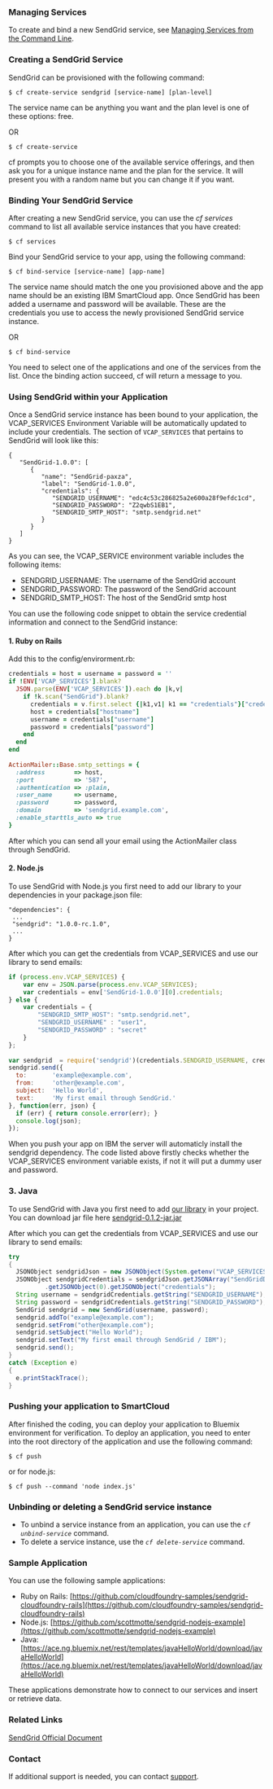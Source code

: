 ### Managing Services

To create and bind a new SendGrid service, see [Managing Services from the Command Line](https://ace.ng.bluemix.net/docs/QuickStart.jsp).

### Creating a SendGrid Service

SendGrid can be provisioned with the following command:

```
$ cf create-service sendgrid [service-name] [plan-level]
```

The service name can be anything you want and the plan level is one of these options: free.

OR

```
$ cf create-service
```

cf prompts you to choose one of the available service offerings, and then ask you for a unique instance name and the plan for the service. It will present you with a random name but you can change it if you want.

### Binding Your SendGrid Service

After creating a new SendGrid service, you can use the _cf services_ command to list all available service instances that you have created:

```
$ cf services
```

Bind your SendGrid service to your app, using the following command:

```
$ cf bind-service [service-name] [app-name]
```

The service name should match the one you provisioned above and the app name should be an existing IBM SmartCloud app.
Once SendGrid has been added a username and password will be available. These are the credentials you use to access the newly provisioned SendGrid service instance.

OR

```
$ cf bind-service
```

You need to select one of the applications and one of the services from the list. Once the binding action succeed, cf will return a message to you.

### Using SendGrid within your Application

Once a SendGrid service instance has been bound to your application, the VCAP_SERVICES Environment Variable will be automatically updated to include your credentials. The section of `VCAP_SERVICES` that pertains to SendGrid will look like this:

```
{
   "SendGrid-1.0.0": [
      {
         "name": "SendGrid-paxza",
         "label": "SendGrid-1.0.0",
         "credentials": {
            "SENDGRID_USERNAME": "edc4c53c286825a2e600a28f9efdc1cd",
            "SENDGRID_PASSWORD": "Z2qwbS1EB1",
            "SENDGRID_SMTP_HOST": "smtp.sendgrid.net"
         }
      }
   ]
}
```

As you can see, the VCAP_SERVICE environment variable includes the following items:

*   SENDGRID_USERNAME: The username of the SendGrid account
*   SENDGRID_PASSWORD: The password of the SendGrid account
*   SENDGRID_SMTP_HOST: The host of the SendGrid smtp host

You can use the following code snippet to obtain the service credential information and connect to the SendGrid instance:

#### 1. Ruby on Rails

Add this to the config/envirorment.rb:

```Ruby
credentials = host = username = password = ''
if !ENV['VCAP_SERVICES'].blank?
  JSON.parse(ENV['VCAP_SERVICES']).each do |k,v|
    if !k.scan("SendGrid").blank?
      credentials = v.first.select {|k1,v1| k1 == "credentials"}["credentials"]
      host = credentials["hostname"]
      username = credentials["username"]
      password = credentials["password"]
    end
  end
end
 
ActionMailer::Base.smtp_settings = {
  :address        => host,
  :port           => '587',
  :authentication => :plain,
  :user_name      => username,
  :password       => password,
  :domain         => 'sendgrid.example.com',
  :enable_starttls_auto => true
}
```

After which you can send all your email using the ActionMailer class through SendGrid.

#### 2. Node.js

To use SendGrid with Node.js you first need to add our library to your dependencies in your package.json file:

```
"dependencies": {
 ...
 "sendgrid": "1.0.0-rc.1.0",
 ...
}
```  

After which you can get the credentials from VCAP_SERVICES and use our library to send emails:

```JavaScript
if (process.env.VCAP_SERVICES) {
    var env = JSON.parse(process.env.VCAP_SERVICES);
    var credentials = env['SendGrid-1.0.0'][0].credentials;
} else {
    var credentials = {
        "SENDGRID_SMTP_HOST": "smtp.sendgrid.net",
        "SENDGRID_USERNAME" : "user1",
        "SENDGRID_PASSWORD" : "secret"
    }
};
 
var sendgrid  = require('sendgrid')(credentials.SENDGRID_USERNAME, credentials.SENDGRID_PASSWORD);
sendgrid.send({
  to:       'example@example.com',
  from:     'other@example.com',
  subject:  'Hello World',
  text:     'My first email through SendGrid.'
}, function(err, json) {
  if (err) { return console.error(err); }
  console.log(json);
});
```

When you push your app on IBM the server will automaticly install the sendgrid dependency. The code listed above firstly checks whether the VCAP_SERVICES environment variable exists, if not it will put a dummy user and password.

### 3. Java

To use SendGrid with Java you first need to add [our library](https://github.com/sendgrid/sendgrid-java#via-copypaste) in your project. You can download jar file here [sendgrid-0.1.2-jar.jar](https://github.com/sendgrid/sendgrid-java/blob/master/repo/com/github/sendgrid/0.1.2/sendgrid-0.1.2-jar.jar?raw=true)

After which you can get the credentials from VCAP_SERVICES and use our library to send emails:

```Java
try
{
  JSONObject sendgridJson = new JSONObject(System.getenv("VCAP_SERVICES"));
  JSONObject sendgridCredentials = sendgridJson.getJSONArray("SendGridDemo-1.0.0")
          .getJSONObject(0).getJSONObject("credentials");
  String username = sendgridCredentials.getString("SENDGRID_USERNAME");
  String password = sendgridCredentials.getString("SENDGRID_PASSWORD");
  SendGrid sendgrid = new SendGrid(username, password);
  sendgrid.addTo("example@example.com");
  sendgrid.setFrom("other@example.com");
  sendgrid.setSubject("Hello World");
  sendgrid.setText("My first email through SendGrid / IBM");
  sendgrid.send();
}
catch (Exception e)
{
  e.printStackTrace();
}
```

### Pushing your application to SmartCloud

After finished the coding, you can deploy your application to Bluemix environment for verification. To deploy an application, you need to enter into the root directory of the application and use the following command:

```
$ cf push
```

or for node.js:

```
$ cf push --command 'node index.js'
```

### <span style="color: rgb(0,0,0);">Unbinding or deleting a SendGrid service instance</span>

*   To unbind a service instance from an application, you can use the _`cf unbind-service`_ command.
*   To delete a service instance, use the _`cf delete-service`_ command.

### Sample Application

You can use the following sample applications:

*   Ruby on Rails: [https://github.com/cloudfoundry-samples/sendgrid-cloudfoundry-rails](https://github.com/cloudfoundry-samples/sendgrid-cloudfoundry-rails)
*   Node.js: [https://github.com/scottmotte/sendgrid-nodejs-example](https://github.com/scottmotte/sendgrid-nodejs-example)
*   Java: [https://ace.ng.bluemix.net/rest/templates/javaHelloWorld/download/javaHelloWorld](https://ace.ng.bluemix.net/rest/templates/javaHelloWorld/download/javaHelloWorld)

These applications demonstrate how to connect to our services and insert or retrieve data.

### Related Links

[SendGrid Official Document](http://sendgrid.com/docs/index.html)

### Contact

If additional support is needed, you can contact [support](https://sendgrid.zendesk.com/hc/en-us).
